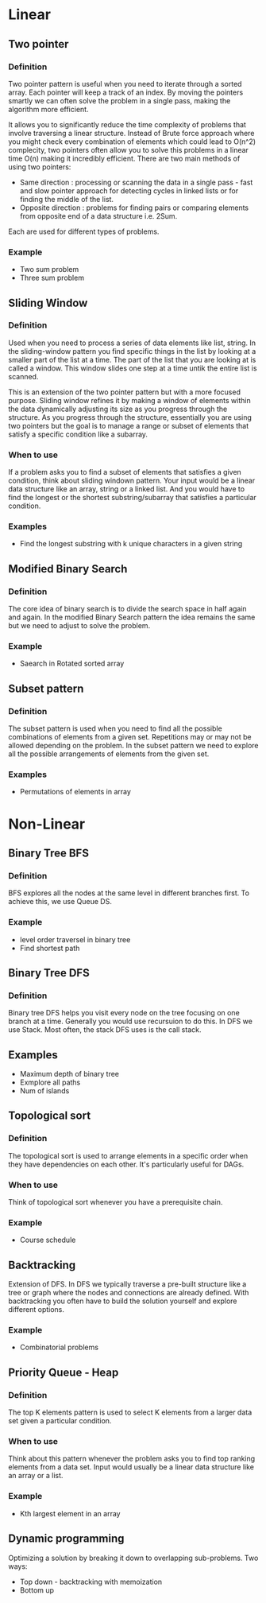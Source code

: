 # Linear

## Two pointer 

### Definition
Two pointer pattern is useful when you need to iterate through a sorted array. Each pointer will keep a track of an index. By moving the pointers smartly we can often solve the problem in a single pass, making the algorithm more efficient. 

It allows you to significantly reduce the time complexity of problems that involve traversing a linear structure. 
Instead of Brute force approach where you might check every combination of elements which could lead to O(n^2) complecity, two pointers often allow you to solve this problems in a linear time O(n) making it incredibly efficient. There are two main methods of using two pointers:
- Same direction : processing or scanning the data in a single pass - fast and slow pointer approach for detecting cycles in linked lists or for finding the middle of the list. 
- Opposite direction : problems for finding pairs or comparing elements from opposite end of a data structure i.e. 2Sum. 
 
Each are used for different types of problems.  

### Example 
- Two sum problem
- Three sum problem

## Sliding Window

### Definition
Used when you need to process a series of data elements like list, string. In the sliding-window pattern you find specific things in the list by looking at a smaller part of the list at a time. The part of the list that you are looking at is called a window. This window slides one step at a time untik the entire list is scanned.  

This is an extension of the two pointer pattern but with a more focused purpose. Sliding window refines it by making a window of elements within the data dynamically adjusting its size as you progress through the structure. As you progress through the structure, essentially you are using two pointers but the goal is to manage a range or subset of elements that satisfy a specific condition like a subarray.    

### When to use
If a problem asks you to find a subset of elements that satisfies a given condition, think about sliding windown pattern. Your input would be a linear data structure like an array, string or a linked list. And you would have to find the longest or the shortest substring/subarray that satisfies a particular condition.

### Examples
- Find the longest substring with k unique characters in a given string

## Modified Binary Search

### Definition
The core idea of binary search is to divide the search space in half again and again. In the modified Binary Search pattern the idea remains the same but we need to adjust to solve the problem. 

### Example
- Saearch in Rotated sorted array

## Subset pattern

### Definition
The subset pattern is used when you need to find all the possible combinations of elements from a given set. Repetitions may or may not be allowed depending on the problem. In the subset pattern we need to explore all the possible arrangements of elements from the given set. 

### Examples
- Permutations of elements in array

# Non-Linear

## Binary Tree BFS 

### Definition 
BFS explores all the nodes at the same level in different branches first. To achieve this, we use Queue DS. 

### Example
- level order traversel in binary tree
- Find shortest path

## Binary Tree DFS

### Definition
Binary tree DFS helps you visit every node on the tree focusing on one branch at a time. Generally you would use recursuion to do this. In DFS we use Stack. Most often, the stack DFS uses is the call stack. 

## Examples
- Maximum depth of binary tree
- Exmplore all paths 
- Num of islands

## Topological sort

### Definition
The topological sort is used to arrange elements in a specific order when they have dependencies on each other. It's particularly useful for DAGs. 

### When to use
Think of topological sort whenever you have a prerequisite chain. 

### Example 
- Course schedule

## Backtracking
Extension of DFS. In DFS we typically traverse a pre-built structure like a tree or graph where the nodes and connections are already defined. With backtracking you often have to build the solution yourself and explore different options.

### Example 
- Combinatorial problems  

## Priority Queue - Heap

### Definition
The top K elements pattern is used to select K elements from a larger data set given a particular condition. 

### When to use
Think about this pattern whenever the problem asks you to find top ranking elements from a data set. Input would usually be a linear data structure like an array or a list. 

### Example
- Kth largest element in an array

## Dynamic programming
Optimizing a solution by breaking it down to overlapping sub-problems. Two ways:
- Top down - backtracking with memoization
- Bottom up 